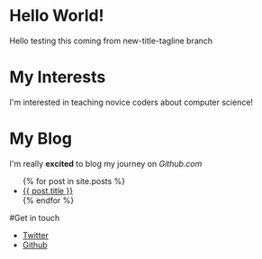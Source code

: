 # Hello World!
Hello testing this coming from new-title-tagline branch

# My Interests
I'm interested in teaching novice coders about computer science!

# My Blog
I'm really <strong>excited</strong> to blog my journey on <em>Github.com</em>

<ul>
  {% for post in site.posts %}
      <li>
        <a href="{{ post.url }}"> {{ post.title }}</a>
      </li>
  {% endfor %}
</ul>


#Get in touch

<ul>
<li><a href="https://twitter.com/{{site.twitter_username}}">Twitter</a></li>
<li><a href="https://github.com/{{site.github_username}}">Github</a></li>
</ul>
